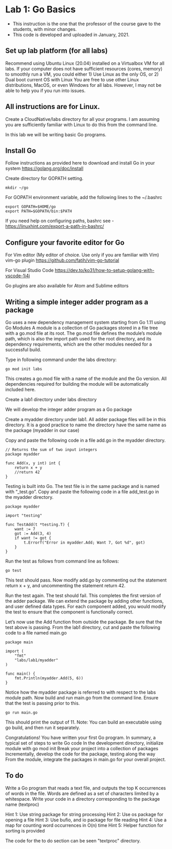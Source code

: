 # Lab 1: Go Basics

- This instruction is the one that the professor of the course gave to the students, with minor changes.
- This code is developed and uploaded in January, 2021.

## Set up lab platform (for all labs)
Recommend using Ubuntu Linux (20.04) installed on a Virtualbox VM for all labs.
If your computer does not have sufficient resources (cores, memory) to smoothly run a VM, you could either 1) Use Linux as the only OS, or 2) Dual boot current OS with Linux
You are free to use other Linux distributions, MacOS, or even Windows for all labs. However, I may not be able to help you if you run into issues. 

## All instructions are for Linux.
Create  a CloudNative/labs directory for all your programs. I am assuming you are sufficiently familiar with Linux to do this from the command line.

In this lab we will be writing basic Go programs.

## Install Go
Follow instructions as provided here to download and install Go in your system
https://golang.org/doc/install

Create directory for GOPATH setting.
```
mkdir ~/go
```
For GOPATH environment variable, add the following lines to the ~/.bashrc
```
export GOPATH=$HOME/go
export PATH=$GOPATH/bin:$PATH 
```
If you need help on configuring paths, bashrc see -
https://linuxhint.com/export-a-path-in-bashrc/


## Configure your favorite editor for Go

For Vim editor (My editor of choice. Use only if you are familiar with Vim)
vim-go plugin
https://github.com/fatih/vim-go-tutorial

For Visual Studio Code 
https://dev.to/ko31/how-to-setup-golang-with-vscode-1i4i

Go plugins are also available for Atom and Sublime editors

## Writing a simple integer adder program as a package


Go uses a new dependency management system starting from Go 1.11 using Go Modules
A module is a collection of Go packages stored in a file tree with a go.mod file at its root. The go.mod file defines the module’s module path, which is also the import path used for the root directory, and its dependency requirements, which are the other modules needed for a successful build.


Type in following command under the labs directory:
```
go mod init labs
```

This creates a go.mod file with a name of the module and the Go version. All dependencies required for building the module will be automatically included here.

Create a lab1 directory under labs directory

We will develop the integer adder program as a Go package

Create a myadder directory under lab1. All adder package files will be in this directory. It is a good practice to name the directory have the same name as the package (myadder in our case)

Copy and paste the following code in a file add.go in the myadder directory.

```
// Returns the sum of two input integers
package myadder

func Add(x, y int) int {
    return x + y 
    //return 42
}
```

Testing is built into Go. The test file is in the same package and is named with “<filename>_test.go”. 
Copy and paste the following code in a file add_test.go in the myadder directory.
```
package myadder

import "testing"

func TestAdd(t *testing.T) {
    want := 7
    got := Add(3, 4)
    if want != got {
        t.Errorf("Error in myadder.Add; Want 7, Got %d", got)
    }   
}
```
Run the test as follows from command line as follows:
```
go test
```
This test should pass. 
Now modify add.go by commenting out the statement return x + y, and uncommenting the statement return 42.

Run the test again. The test should fail.
This completes the first version of the adder package. We can extend the package by adding other functions, and user defined data types. For each component added, you would modify the test to ensure that the component is functionally correct. 

Let’s now use the Add function from outside the package. Be sure that the test above is passing.
From the lab1 directory, cut and paste the following code to a file named main.go

```
package main

import (
    "fmt"
    "labs/lab1/myadder"
)

func main() {
    fmt.Println(myadder.Add(5, 6)) 
}
```

Notice how the myadder package is referred to with respect to the labs module path.
Now build and run main.go from the command line. Ensure that the test is passing prior to this.
```
go run main.go
```
This should print the output of 11.
Note: You can build an executable using go build, and then run it separately.

Congratulations! You have written your first Go program.
In summary, a typical set of steps to write Go code
In the development directory, initialize module with go mod init
Break your project into a collection of packages
Incrementally, develop the code for the package, testing along the way
From the module, integrate the packages in main.go for your overall project.


## To do
Write a Go program that reads a text file, and outputs the top K occurrences of words in the file. Words are defined as a set of characters limited by a whitespace.
Write your code in a directory corresponding to the package name (textproc)

Hint 1: Use string package for string processing
Hint 2: Use os package for opening a file
Hint 3: Use bufio, and io package for file reading
Hint 4: Use a map for counting word occurrences in O(n) time
Hint 5: Helper function for sorting is provided


The code for the to do section can be seen "textproc" directory.
